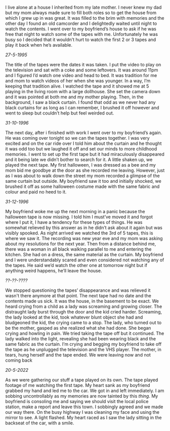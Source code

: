 I live alone at a house I inherited from my late mother. I never knew my dad but my mom always made sure to fill both roles so to get the house from which I grew up in was great. It was filled to the brim with memories and the other day I found an old camcorder and I delightedly waited until night to watch the contents. I went over to my boyfriend’s house to ask if he was free that night to watch some of the tapes with me. Unfortunately he was busy so I decided that it wouldn’t hurt to watch the first 2 or 3 tapes and play it back when he’s available.

*27-5-1995*

The title of the tapes were the dates it was taken. I put the video to play on the television and sat with a coke and some leftovers. It was around 11pm and I figured I’d watch one video and head to bed. It was tradition for me and mom to watch videos of her when she was younger. In a way, I’m keeping that tradition alive. I watched the tape and it showed me at 5 playing in the living room with a large dollhouse. She set the camera down and it was pointed at both me and my mother playing. Then, in the background, I saw a black curtain. I found that odd as we never had any black curtains for as long as I can remember, I brushed it off however and went to sleep but couldn’t help but feel weirded out.

*31-10-1996*

The next day, after i finished with work I went over to my boyfriend’s again. He was coming over tonight so we can the tapes together. I was very excited and on the car ride over I told him about the curtain and he thought it was odd too but we laughed it off and set our minds to more childhood memories. I went to set up the first tape but it had miraculously disappeared and it being late we didn’t bother to search for it. A little shaken up, we played the next tape. My first halloween, I was dressed as a bee and my mom bid me goodbye at the door as she recorded me leaving. However, just as I was about to walk down the street my mom recorded a glimpse of the same curtain but outside. My boyfriend saw it too and initially shocked, we brushed it off as some halloween costume made with the same fabric and colour and paid no heed to it.

*31-12-1996*

My boyfriend woke me up the next morning in a panic because the halloween tape is now missing. I told him I must’ve moved it and forgot where I put it, I have a tendency for these types of things. He was somewhat relieved by this answer as in he didn’t ask about it again but was visibly spooked. As night arrived we watched the 3rd of 5 tapes, this is where we saw it. The recording was new year eve and my mom was asking about my resolutions for the next year. Then from a distance behind me, there was a woman in all black walking parallel to me and entering the kitchen. She had on a dress, the same material as the curtain. My boyfriend and I were understandably scared and even considered not watching any of the tapes. He said we’d watch the other one at tomorrow night but if anything weird happens, he’ll leave the house.

*??-??-????*

We stopped questioning the tapes’ disappearance and was relieved it wasn't there anymore at that point. The next tape had no date and the contents made us sick. It was the house, in the basement to be exact. We heard crying from a child as a lady was screaming and growing closer. The distraught lady burst through the door and the kid cried harder. Screaming, the lady looked at the kid, took whatever blunt object she had and bludgeoned the kid, the crying came to a stop. The lady, who turned out to be the mother, gasped as she realized what she had done. She began crying and howling in pain. We tried taking the tape off but it continued. The lady walked into the light, revealing she had been wearing black and the same fabric as the curtain. I’m crying and begging my boyfriend to take off the tape as he unplugged the television and the VHS player. The mother, in tears, hung herself and the tape ended. We were leaving now and not coming back

*20-5-2022*

As we were gathering our stuff a tape played on its own. The tape played footage of me watching the first tape. My heart sank as my boyfriend grabbed my hand and led me to the car. We got in and left immediately. I am sobbing uncontrollably as my memories are now tainted by this *thing*. My boyfriend is consoling me and saying we should visit the local police station, make a report and leave this town. I sobbingly agreed and we made our way there. On the busy highway I was cleaning my face and using the mirror to see. A light flashed. My heart raced as I saw the lady sitting in the backseat of the car, with a smile.